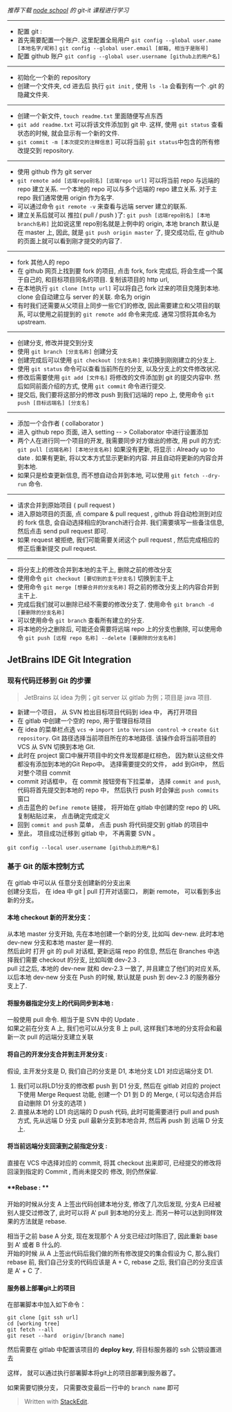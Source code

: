 
_推荐下载 [node school](http://nodeschool.io/) 的 git-it 课程进行学习_

-------------------------------

* 配置 git : 
* 首先需要配置一个账户.  这里配置全局用户
 `git config --global user.name [本地名字/昵称]`
 `git config --global user.email [邮箱, 相当于是账号]` 
* 配置 github 账户
 `git config --global user.username [github上的用户名]`

----------------------------------

* 初始化一个新的 repository
* 创建一个文件夹, cd 进去后 执行 `git init` , 使用 `ls -la` 会看到有一个 .git 的隐藏文件夹.

---------------------------------

* 创建一个新文件,  `touch readme.txt` 里面随便写点东西
* `git add readme.txt` 可以将该文件添加到  git 中. 这样, 使用 `git status` 查看状态的时候, 就会显示有一个新的文件.
* `git commit -m [本次提交的注释信息]` 可以将当前 `git status`中包含的所有修改提交到 repository.

-------------------------------------

* 使用 github 作为 git server
* `git remote add [远端repo别名] [远端repo url]` 可以将当前 repo 与远端的 repo 建立关系.  一个本地的 repo 可以与多个远端的 repo 建立关系. 对于主 repo 我们通常使用 origin 作为名字. 
* 可以通过命令 `git remote -v` 来查看与远端 server 建立的联系.
*  建立关系后就可以 推拉( pull / push )了:
 `git push [远端repo别名] [本地branch名称]`  比如说这里 repo别名就是上例中的 origin, 本地 branch 默认是在 master 上, 因此, 就是  `git push origin master` 了, 提交成功后, 在 github 的页面上就可以看到刚才提交的内容了.  

--------------------------------------

* fork 其他人的 repo
* 在  github 网页上找到要 fork 的项目, 点击 fork, fork 完成后, 将会生成一个属于自己的, 和目标项目同名的项目. 复制该项目的 http url, 
* 在本地执行 `git clone [http url]` 可以将自己 fork 过来的项目克隆到本地. clone 会自动建立与 server 的关联. 命名为 origin
* 有时我们还需要从父项目上同步一些它们的修改, 因此需要建立和父项目的联系, 可以使用之前提到的 `git remote add` 命令来完成.  通常习惯将其命名为 upstream. 

----------------------------------------

* 创建分支, 修改并提交到分支
* 使用 `git branch [分支名称]` 创建分支
* 创建完成后可以使用  `git checkout [分支名称]` 来切换到刚刚建立的分支上. 
* 使用  `git status` 命令可以查看当前所在的分支, 以及分支上的文件修改状况.
* 修改后需要使用  `git add [文件名]` 将修改的文件添加到 git 的提交内容中.  然后如同前面介绍的方式, 使用 `git commit` 命令进行提交.
* 提交后, 我们要将这部分的修改 push 到我们远端的 repo 上, 使用命令 `git push [目标远端名] [分支名]`

-----------------------------------------------------

* 添加一个合作者 ( collaborator )
* 进入 github repo 页面, 进入 setting  -- > Collaborator 中进行设置添加
* 两个人在进行同一个项目的开发, 我需要同步对方做出的修改, 用 pull 的方式: 
 `git pull [远端名称] [本地分支名称]`
 如果没有更新, 将显示 : Already up to date . 如果有更新, 将以文本方式显示更新的内容. 并且自动将更新的内容合并到本地.
* 如果只是检查更新信息, 而不想自动合并到本地, 可以使用 `git fetch --dry-run` 命令.

---------------------------------------------------

* 请求合并到原始项目 ( pull request )
* 进入原始项目的页面, 点 compare & pull request ,  github 将自动检测到对应的 fork 信息, 会自动选择相应的branch进行合并. 我们需要填写一些备注信息, 然后点击 send pull request 即可. 
* 如果 request 被拒绝, 我们可能需要关闭这个 pull request , 然后完成相应的修正后重新提交 pull request.

----------------------------------------------------

* 将分支上的修改合并到本地的主干上, 删除之前的修改分支
* 使用命令 `git checkout [要切到的主干分支名]` 切换到主干上
* 使用命令 `git merge [想要合并的分支名称]` 将之前的修改分支上的内容合并到主干上.
* 完成后我们就可以删除已经不需要的修改分支了. 使用命令 `git branch -d [要删除的分支名称]`
* 可以使用命令 `git branch` 查看所有建立的分支. 
* 将本地的分之删除后, 可能还会需要将远端 repo 上的分支也删除, 可以使用命令 `git push [远程 repo 名称] --delete [要删除的分支名称]`





## JetBrains IDE Git Integration


### 现有代码迁移到 Git 的步骤

> JetBrains 以 idea 为例；git server 以 gitlab 为例；项目是 java 项目.

* 新建一个项目， 从 SVN 检出目标项目代码到 idea 中， 再打开项目
* 在 gitlab 中创建一个空的 repo, 用于管理目标项目
* 在 idea 的菜单栏点选 `vcs` -> `import into Version control` -> `create Git repository`. 
	Git 路径选择当前项目所在的本地路径.
	该操作会将当前项目的 VCS 从 SVN 切换到本地 Git.
* 此时在 project 窗口中展开项目中的文件发现都是红棕色， 因为默认这些文件都没有添加到本地的Git Repo中。 选择需要提交的文件， add 到Git中， 然后对整个项目 commit
* commit 对话框中， 在 commit 按钮旁有下拉菜单， 选择 `commit and push`, 代码将首先提交到本地的 repo 中， 然后执行 push 时会弹出 `push commits` 窗口
* 点击蓝色的 `Define remote` 链接， 将开始在 gitlab 中创建的空 repo 的 URL 复制粘贴过来， 点击确定完成定义
* 回到 `commit and push` 菜单， 点击 push 将代码提交到 gitlab 的项目中
* 至此， 项目成功迁移到 gitlab 中， 不再需要 SVN 。

`git config --local user.username [github上的用户名]`



### 基于 Git 的版本控制方式

在 gitlab 中可以从 任意分支创建新的分支出来    
创建分支后， 在 idea 中 git | pull 打开对话窗口， 刷新 remote， 可以看到多出新的分支。

#### 本地 checkout 新的开发分支： 

从本地 master 分支开始, 先在本地创建一个新的分支, 比如叫 dev-new.  此时本地 dev-new 分支和本地 master 是一样的.       
然后此时 打开 git 的 pull 对话框, 更新远端 repo 的信息, 然后在 Branches 中选择我们需要 checkout 的分支, 比如叫做 dev-2.3 .      
pull 过之后,  本地的 dev-new 就和 dev-2.3 一致了, 并且建立了他们的对应关系, 以后本地 dev-new 分支在 Push 的时候, 默认就是 push 到 dev-2.3 的服务器分支上了. 


#### 将服务器指定分支上的代码同步到本地 : 

一般使用 pull 命令.   相当于是 SVN 中的 Update .      
如果之前在分支 A 上, 我们也可以从分支 B 上 pull, 这样我们本地的分支将会和最新一次 pull 的远端分支建立关联    


#### 将自己的开发分支合并到主开发分支 :

假设, 主开发分支是 D, 我们自己的分支是 D1,  本地分支 LD1 对应远端分支 D1.

1. 我们可以将LD1分支的修改都 push 到 D1 分支, 然后在 gitlab 对应的 project 下使用 Merge Request 功能, 创建一个 D1 到 D 的 Merge, ( 可以勾选合并后自动删除 D1 分支的选项 )
2. 直接从本地的 LD1 向远端的 D push 代码, 此时可能需要进行 pull and push 方式, 先从远端 D 分支 pull 最新分支到本地合并, 然后再 push 到 远端 D 分支上. 

#### 将当前远端分支回滚到之前指定分支 :

直接在 VCS 中选择对应的 commit, 将其 checkout 出来即可, 已经提交的修改将回滚到指定的 Commit , 而尚未提交的 修改, 则仍然保留.


#### **Rebase : **

开始的时候从分支 A 上签出代码创建本地分支, 修改了几次后发现, 分支A 已经被别人提交过修改了, 此时可以将 A' pull 到本地的分支上.  而另一种可以达到同样效果的方法就是 rebase.

相当于之前 base A 分支, 现在发现那个 A 分支已经过时陈旧了, 因此重新 base 到 A' 或者 B 什么的.     
开始的时候 从 A 上签出代码后我们做的所有修改提交的集合假设为 C,  那么我们 rebase 前, 我们自己分支的代码应该是 A + C,   rebase 之后, 我们自己的分支应该是 A' + C 了.



#### 服务器上部署git上的项目

在部署脚本中加入如下命令：

```
git clone [git ssh url]
cd [working tree]
git fetch --all
git reset --hard  origin/[branch name]
```

然后需要在 gitlab 中配置该项目的 **deploy key**, 将目标服务器的 ssh 公钥设置进去

这样， 就可以通过执行部署脚本将git上的项目部署到服务器了。 

如果需要切换分支， 只需要改变最后一行中的  `branch name` 即可






> Written with [StackEdit](https://stackedit.io/).